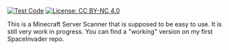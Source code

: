 [![Test Code](https://github.com/virus-rpi/SpaceInvader2.0/actions/workflows/test.yml/badge.svg)](https://github.com/virus-rpi/SpaceInvader2.0/actions/workflows/test.yml)
[![License: CC BY-NC 4.0](https://img.shields.io/badge/License-CC_BY--NC_4.0-lightgrey.svg)](https://creativecommons.org/licenses/by-nc/4.0/)

This is a Minecraft Server Scanner that is supposed to be easy to use. It is still very work in progress. You can find a "working" version on my first SpaceInvader repo.
